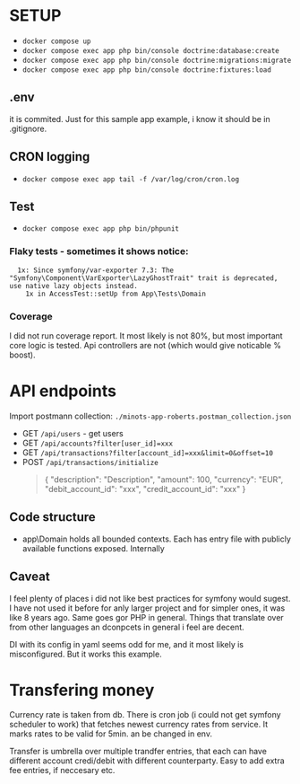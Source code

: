 # SETUP

- `docker compose up`
- `docker compose exec app php bin/console doctrine:database:create`
- `docker compose exec app php bin/console doctrine:migrations:migrate`
- `docker compose exec app php bin/console doctrine:fixtures:load`

## .env

it is commited. Just for this sample app example, i know it should be in .gitignore.

## CRON logging

- `docker compose exec app tail -f /var/log/cron/cron.log`

## Test

- `docker compose exec app php bin/phpunit`

### Flaky tests - sometimes it shows notice:
```
  1x: Since symfony/var-exporter 7.3: The "Symfony\Component\VarExporter\LazyGhostTrait" trait is deprecated, use native lazy objects instead.
    1x in AccessTest::setUp from App\Tests\Domain
```

### Coverage

I did not run coverage report. It most likely is not 80%, but most important core logic is tested. Api controllers are not (which would give noticable % boost).

# API endpoints

Import postmann collection: `./minots-app-roberts.postman_collection.json`

- GET `/api/users` - get users
- GET `/api/accounts?filter[user_id]=xxx`
- GET `/api/transactions?filter[account_id]=xxx&limit=0&offset=10`
- POST `/api/transactions/initialize`
  > {
  >   "description": "Description",
  >   "amount": 100,
  >   "currency": "EUR",
  >   "debit_account_id": "xxx",
  >   "credit_account_id": "xxx"
  > }

## Code structure

- app\Domain holds all bounded contexts.
  Each has entry file with publicly available functions exposed.
  Internally 

## Caveat

I feel plenty of places i did not like best practices for symfony would sugest. I have not used it before for anly larger project and for simpler ones, it was like 8 years ago. Same goes gor PHP in general. Things that translate over from other languages an dconpcets in general i feel are decent.

DI with its config in yaml seems odd for me, and it most likely is misconfigured. But it works this example.


# Transfering money

Currency rate is taken from db. There is cron job (i could not get symfony scheduler to work) that fetches newest currency rates from service. It marks rates to be valid for 5min. an be changed in env.

Transfer is umbrella over multiple trandfer entries, that each can have different account credi/debit with different counterparty. Easy to add extra fee entries, if neccesary etc.